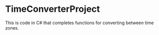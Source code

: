 # TimeConverterProject
This is code in C# that completes functions for converting between time zones.
